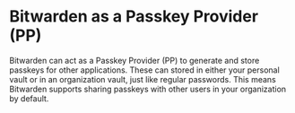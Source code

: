 # Bitwarden as a Passkey Provider (PP)

Bitwarden can act as a Passkey Provider (PP) to generate and store passkeys for other applications.
These can stored in either your personal vault or in an organization vault, just like regular
passwords. This means Bitwarden supports sharing passkeys with other users in your organization by
default.
